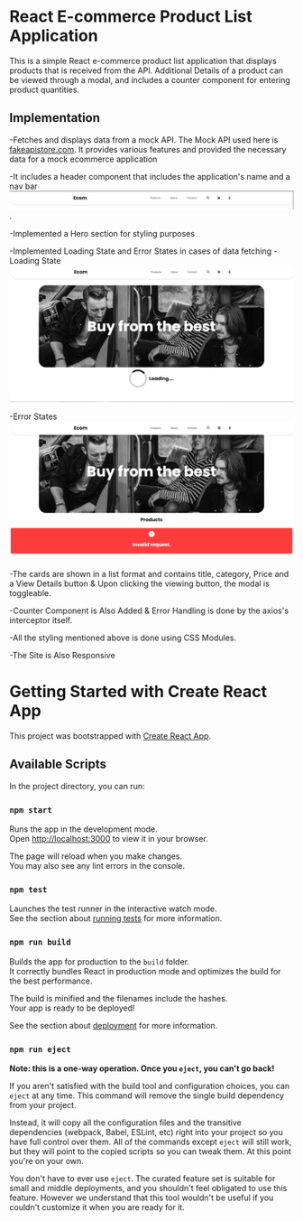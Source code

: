 # React E-commerce Product List Application 

This is a simple React e-commerce product list application that displays products that is received from the API. Additional Details of a product can be viewed through a modal, and includes a counter component for entering product quantities.

## Implementation

-Fetches and displays data from a mock API. The Mock API used here is [fakeapistore.com](https://fakestoreapi.com). It provides various features and provided the necessary data for a mock ecommerce application 

-It includes a header component that includes the application's name and a nav bar
![alt text](image-1.png).

-Implemented a Hero section for styling purposes

-Implemented Loading State and Error States in cases of data fetching
-Loading State
![alt text](image-2.png)

-Error States
![alt text](image-3.png)

-The cards are shown in a list format and contains title, category, Price and a View Details button & Upon clicking the viewing button, the modal is toggleable. 

-Counter Component is Also Added & Error Handling is done by the axios's interceptor itself.

-All the styling mentioned above is done using CSS Modules. 

-The Site is Also Responsive

# Getting Started with Create React App

This project was bootstrapped with [Create React App](https://github.com/facebook/create-react-app).

## Available Scripts

In the project directory, you can run:

### `npm start`

Runs the app in the development mode.\
Open [http://localhost:3000](http://localhost:3000) to view it in your browser.

The page will reload when you make changes.\
You may also see any lint errors in the console.

### `npm test`

Launches the test runner in the interactive watch mode.\
See the section about [running tests](https://facebook.github.io/create-react-app/docs/running-tests) for more information.

### `npm run build`

Builds the app for production to the `build` folder.\
It correctly bundles React in production mode and optimizes the build for the best performance.

The build is minified and the filenames include the hashes.\
Your app is ready to be deployed!

See the section about [deployment](https://facebook.github.io/create-react-app/docs/deployment) for more information.

### `npm run eject`

**Note: this is a one-way operation. Once you `eject`, you can't go back!**

If you aren't satisfied with the build tool and configuration choices, you can `eject` at any time. This command will remove the single build dependency from your project.

Instead, it will copy all the configuration files and the transitive dependencies (webpack, Babel, ESLint, etc) right into your project so you have full control over them. All of the commands except `eject` will still work, but they will point to the copied scripts so you can tweak them. At this point you're on your own.

You don't have to ever use `eject`. The curated feature set is suitable for small and middle deployments, and you shouldn't feel obligated to use this feature. However we understand that this tool wouldn't be useful if you couldn't customize it when you are ready for it.


